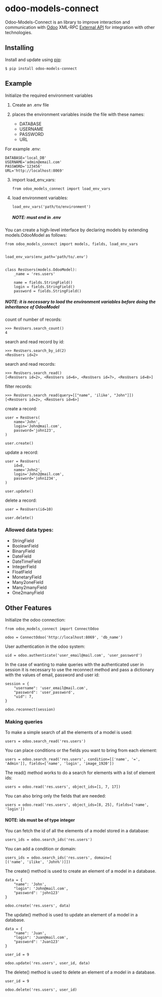 # odoo-models-connect

Odoo-Models-Connect is an library to improve interaction and communication with [Odoo](https://www.odoo.com/) XML-RPC [External API](https://www.odoo.com/documentation/15.0/webservices/odoo.html) for integration with other technologies.

## Installing

Install and update using [pip](https://pypi.org/project/odoo-models-connect/):

```
$ pip install odoo-models-connect
```

## Example

Initialize the required environment variables

1. Create an .env file
2. places the environment variables inside the file with these names:

   - DATABASE
   - USERNAME
   - PASSWORD
   - URL

For example .env:

    DATABASE='local_DB'
    USERNAME='admin@email.com'
    PASSWORD='123456'
    URL='http://localhost:8069'

3. import load_env_vars:

    ```
   from odoo_models_connect import load_env_vars
    ```

4. load environment variables:

   ```
   load_env_vars('path/to/environment')
   ```

   ##### NOTE: must end in .env

You can create a high-level interface by declaring models by extending models.OdooModel as follows:

```
from odoo_models_connect import models, fields, load_env_vars


load_env_vars(env_path='path/to/.env')


class ResUsers(models.OdooModel):
    _name = 'res.users'

    name = fields.StringField()
    login = fields.StringField()
    password = fields.StringField()
```

##### NOTE: it is necessary to load the environment variables before doing the inheritance of OdooModel

count of number of records:

```
>>> ResUsers.search_count()
4
```

search and read record by id:

```
>>> ResUsers.search_by_id(2)
<ResUsers id=2>
```

search and read records:

```
>>> ResUsers.search_read()
[<ResUsers id=2>, <ResUsers id=6>, <ResUsers id=7>, <ResUsers id=8>]
```

filter records:

```
>>> ResUsers.search_read(query=[["name", 'ilike', "John"]])
[<ResUsers id=2>, <ResUsers id=6>]
```

create a record:

```
user = ResUsers(
    name='John',
    login='John@mail.com',
    password='john123',
)

user.create()
```

update a record:

```
user = ResUsers(
    id=8,
    name='John2',
    login='John2@mail.com',
    password='john1234',
)

user.update()
```

delete a record:

```
user = ResUsers(id=10)

user.delete()
```

### Allowed data types:

- StringField
- BooleanField
- BinaryField
- DateField
- DateTimeField
- IntegerField
- FloatField
- MonetaryField
- Many2oneField
- Many2manyField
- One2manyField

##

## Other Features

Initialize the odoo connection:

```
from odoo_models_connect import ConnectOdoo

odoo = ConnectOdoo('http://localhost:8069', 'db_name')
```

User authentication in the odoo system:

```
uid = odoo.authenticate('user_email@mail.com', 'user_password')
```

In the case of wanting to make queries with the authenticated user in session it is necessary to use the reconnect method and pass a dictionary with the values of email, password and user id:

```
session = {
    "username": 'user_email@mail.com',
    "password": 'user_password',
    "uid": 7,
}

odoo.reconnect(session)
```

### Making queries

To make a simple search of all the elements of a model is used:

```
users = odoo.search_read('res.users')
```

You can place conditions or the fields you want to bring from each element:

```
users = odoo.search_read('res.users', condition=[['name', '=', 'Admin']], fields=['name', 'login', 'image_1920'])
```

The read() method works to do a search for elements with a list of element ids:

```
users = odoo.read('res.users', object_ids=[1, 7, 17])
```

You can also bring only the fields that are needed:

```
users = odoo.read('res.users', object_ids=[8, 25], fields=['name', 'login'])
```

#### NOTE: ids must be of type integer

You can fetch the id of all the elements of a model stored in a database:

```
users_ids = odoo.search_ids('res.users')
```

You can add a condition or domain:

```
users_ids = odoo.search_ids('res.users', domain=[
[('name', 'ilike', 'John%')]])
```

The create() method is used to create an element of a model in a database.

```
data = {
    "name": 'John',
    "login": 'John@mail.com',
    "password": 'john123'
}

odoo.create('res.users', data)
```

The update() method is used to update an element of a model in a database.

```
data = {
    "name": 'Juan',
    "login": 'Juan@mail.com',
    "password": 'Juan123'
}

user_id = 9

odoo.update('res.users', user_id, data)
```

The delete() method is used to delete an element of a model in a database.

```
user_id = 9

odoo.delete('res.users', user_id)
```
